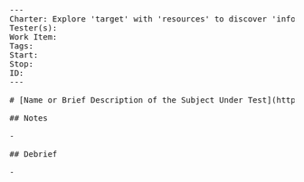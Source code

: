 <pre>
---
Charter: Explore 'target' with 'resources' to discover 'information'.
Tester(s):
Work Item:
Tags:
Start:
Stop:
ID:
---

# [Name or Brief Description of the Subject Under Test](http://link.to.the/subject/under/test/in/tracking/software/if/it/exists/)

## Notes

-   

## Debrief

-   

</pre>
